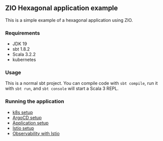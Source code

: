 ## ZIO Hexagonal application example

This is a simple example of a hexagonal application using ZIO.

### Requirements

* JDK 19 
* sbt 1.8.2
* Scala 3.2.2
* kubernetes

### Usage

This is a normal sbt project. You can compile code with `sbt compile`, run it with `sbt run`, and `sbt console` will start a Scala 3 REPL.

### Running the application

* [k8s setup](docs/k8s.md)
* [ArgoCD setup](docs/argocd.md)
* [Application setup](docs/app-setup.md)
* [Istio setup](docs/istio.md)
* [Observability with Istio](docs/istio/observability.md)


